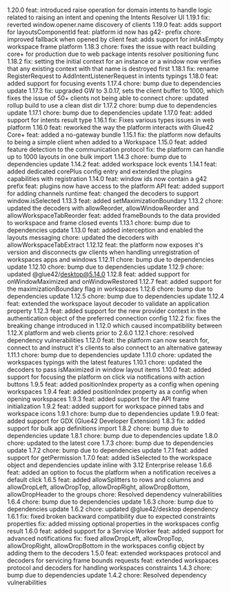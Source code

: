 1.20.0
feat: introduced raise operation for domain intents to handle logic related to raising an intent and opening the Intents Resolver UI 
1.19.1
fix: reverted window.opener.name discovery of clients
1.19.0
feat: adds support for layoutsComponentId
feat: platform id now has g42- prefix
chore: improved fallback when opened by client
feat: adds support for initAsEmpty workspace frame platform
1.18.3
chore: fixes the issue with react building core+ for production due to web package intents resolver positioning func
1.18.2
fix: setting the initial context for an instance or a window now verifies that any existing context with that name is destroyed first 
1.18.1
fix: rename RegisterRequest to AddIntentListenerRequest in intents typings 
1.18.0
feat: added support for focusing events
1.17.4
chore: bump due to dependencies update
1.17.3
fix: upgraded GW to 3.0.17, sets the client buffer to 1000, which fixes the issue of 50+ clients not being able to connect
chore: updated rollup build to use a clean dist dir
1.17.2
chore: bump due to dependencies update
1.17.1
chore: bump due to dependencies update
1.17.0
feat: added support for intents result type
1.16.1
fix: Fixes various types issues in web platform
1.16.0
feat: reworked the way the platform interacts with Glue42 Core+
feat: added a no-gateway bundle
1.15.1
fix: the platform now defaults to being a simple client when added to a Workspace
1.15.0
feat: added feature detection to the communication protocol
fix: the platform can handle up to 1000 layouts in one bulk import
1.14.3
chore: bump due to dependencies update
1.14.2
feat: added workspace lock events
1.14.1
feat: added dedicated corePlus config entry and extended the plugins capabilities with registration
1.14.0
feat: window ids now contain a g42 prefix
feat: plugins now have access to the platform API
feat: added support for adding channels runtime
feat: changed the decoders to support window.isSelected
1.13.3
feat: added setMaximizationBoundary
1.13.2
chore: updated the decoders with allowReorder, allowWindowReorder and allowWorkspaceTabReorder
feat: added frameBounds to the data provided to workspace and frame closed events
1.13.1
chore: bump due to dependencies update
1.13.0
feat: added interception and enabled the layouts messaging
chore: updated the decoders with allowWorkspaceTabExtract
1.12.12
feat: the platform now exposes it's version and disconnects gw clients when handling unregistration of workspaces apps and windows
1.12.11
chore: bump due to dependencies update
1.12.10
chore: bump due to dependencies update
1.12.9
chore: updated @glue42/desktop@5.14.0
1.12.8
feat: added support for onWindowMaximized and onWindowRestored
1.12.7
feat: added support for the maximizationBoundary flag in workspaces
1.12.6
chore: bump due to dependencies update
1.12.5
chore: bump due to dependencies update
1.12.4
feat: extended the workspace layout decoder to validate an application property
1.12.3
feat: added support for the new provider context in the authentication object of the preferred connection config
1.12.2
fix: fixes the breaking change introduced in 1.12.0 which caused incompatibility between 1.12.X platform and web clients prior to 2.6.0
1.12.1
chore: resolved dependency vulnerabilities
1.12.0
feat: the platform can now search for, connect to and instruct it's clients to also connect to an alternative gateway 
1.11.1
chore: bump due to dependencies update
1.11.0
chore: updated the workspaces typings with the latest features
1.10.1 
chore: updated the decoders to pass isMaximized in window layout items
1.10.0
feat: added support for focusing the platform on click via notifications with action buttons
1.9.5
feat: added positionIndex property as a config when opening workspaces
1.9.4
feat: added positionIndex property as a config when opening workspaces
1.9.3
feat: added support for the API frame initialization
1.9.2
feat: added support for workspace pinned tabs and workspace icons
1.9.1
chore: bump due to dependencies update
1.9.0
feat: added support for GDX (Glue42 Developer Extension)
1.8.3
fix: added support for bulk app definitions import
1.8.2
chore: bump due to dependencies update
1.8.1
chore: bump due to dependencies update
1.8.0
chore: updated to the latest core
1.7.3
chore: bump due to dependencies update
1.7.2
chore: bump due to dependencies update
1.7.1
feat: added support for getPermission
1.7.0
feat: added isSelected to the workspace object and dependencies update inline with 3.12 Enterprise release
1.6.6
feat: added an option to focus the platform when a notification receives a default click
1.6.5
feat: added allowSplitters to rows and columns and allowDropLeft, allowDropTop, allowDropRight, allowDropBottom, allowDropHeader to the groups
chore: Resolved dependency vulnerabilities
1.6.4
chore: bump due to dependencies update
1.6.3
chore: bump due to dependencies update
1.6.2
chore: updated @glue42/desktop dependency
1.6.1
fix: fixed broken backward compatibility due to expected constraints properties
fix: added missing optional properties in the workspaces config result
1.6.0
feat: added support for a Service Worker
feat: added support for advanced notifications
fix: fixed allowDropLeft, allowDropTop, allowDropRight, allowDropBottom in the workspaces config object by adding them to the decoders
1.5.0
feat: extended workspaces protocol and decoders for servicing frame bounds requests
feat: extended workspaces protocol and decoders for handling workspaces constraints
1.4.3
chore: bump due to dependencies update
1.4.2
chore: Resolved dependency vulnerabilities
